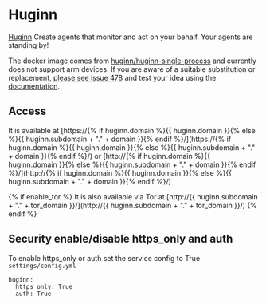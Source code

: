 # Huginn

[Huginn](https://github.com/huginn/huginn) Create agents that monitor and act on your behalf. Your agents are standing by!

The docker image comes from [huginn/huginn-single-process](https://hub.docker.com/r/huginn/huginn-single-process) and currently does not support arm devices.
If you are aware of a suitable substitution or replacement, [please see issue 478](https://gitlab.com/NickBusey/HomelabOS/-/issues/478)
and test your idea using the [documentation](https://homelabos.com/docs/development/adding_services/).

## Access

It is available at [https://{% if huginn.domain %}{{ huginn.domain }}{% else %}{{ huginn.subdomain + "." + domain }}{% endif %}/](https://{% if huginn.domain %}{{ huginn.domain }}{% else %}{{ huginn.subdomain + "." + domain }}{% endif %}/) or [http://{% if huginn.domain %}{{ huginn.domain }}{% else %}{{ huginn.subdomain + "." + domain }}{% endif %}/](http://{% if huginn.domain %}{{ huginn.domain }}{% else %}{{ huginn.subdomain + "." + domain }}{% endif %}/)

{% if enable_tor %}
It is also available via Tor at [http://{{ huginn.subdomain + "." + tor_domain }}/](http://{{ huginn.subdomain + "." + tor_domain }}/)
{% endif %}

## Security enable/disable https_only and auth

To enable https_only or auth set the service config to True
`settings/config.yml`

```
huginn:
  https_only: True
  auth: True
```
